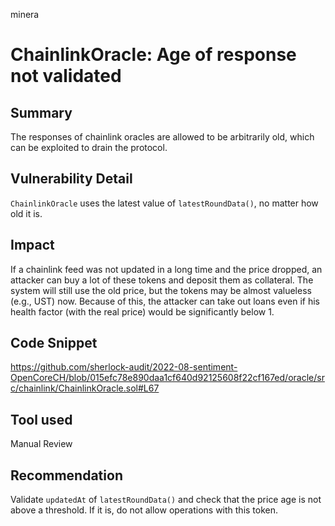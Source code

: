 minera
# ChainlinkOracle: Age of response not validated

## Summary
The responses of chainlink oracles are allowed to be arbitrarily old, which can be exploited to drain the protocol.

## Vulnerability Detail
`ChainlinkOracle` uses the latest value of `latestRoundData()`, no matter how old it is. 

## Impact
If a chainlink feed was not updated in a long time and the price dropped, an attacker can buy a lot of these tokens and deposit them as collateral. The system will still use the old price, but the tokens may be almost valueless (e.g., UST) now. Because of this, the attacker can take out loans even if his health factor (with the real price) would be significantly below 1.

## Code Snippet
https://github.com/sherlock-audit/2022-08-sentiment-OpenCoreCH/blob/015efc78e890daa1cf640d92125608f22cf167ed/oracle/src/chainlink/ChainlinkOracle.sol#L67

## Tool used

Manual Review

## Recommendation
Validate `updatedAt` of `latestRoundData()` and check that the price age is not above a threshold. If it is, do not allow operations with this token.